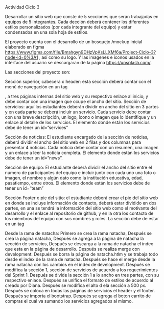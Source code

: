 Actividad Ciclo 3

Desarrollar un sitio web que conste de 5 secciones que serán trabajadas en equipos de 5 integrantes. Cada dección deberá contener los diferentes estilos personalizados (por cada integrante del equipo) y estar condensados en una sola hoja de estilos.

El proyecto cuenta con el desarrollo de un bosquejo /mockup inicial elaborado en figma https://www.figma.com/file/Bmahgyn9DHzVpKsLLXMf6a/Project-Ciclo-3?node-id=0%3A1 , así como su logo. Y las imagenes e iconos usados en la interface del usuario se descargaran de la página https://unsplash.com/.

Las secciones del proyecto son:

Sección superior, cabecera o header: esta sección deberá contar con el menú de navegación en un tag

, a tres páginas internas del sitio web y su respectivo enlace al inicio, y debe contar con una imagen que ocupe el ancho del sitio.
Sección de servicios: aquí los estudiantes deberán dividir en ancho del sitio en 3 partes y en cada parte se deberá incluir un servicio. Cada servicio debe contar con una breve descripción, un logo, ícono o imagen que lo identifique y un enlace al detalle de los servicios. El elemento donde están los servicios debe de tener un id=”services”

Sección de noticias: El estudiante encargado de la sección de noticias, deberá dividir el ancho del sitio web en 2 filas y dos columnas para presentar 4 noticias. Cada noticia debe contar con un resumen, una imagen y un enlace a leer la noticia completa. El elemento donde están los servicios debe de tener un id=”news”.

Sección de equipo: El estudiante deberá dividir el ancho del sitio entre el número de participantes del equipo e incluir junto con cada uno una foto o imagen, el nombre y algún dato como la institución educativa, edad, pasatiempo, entre otros. El elemento donde están los servicios debe de tener un id=”team”

Sección Footer o pie del sitio: el estudiante deberá crear el pie del sitio web en donde se incluye información de contacto, deberá estar dividido en dos partes, en una se tendrá la información del sitio web como el motivante del desarrollo y el enlace al repositorio de github, y en la otra los contacto de los miembros del equipo con sus nombres y roles. La sección debe de estar en un tag

Desde la rama de natacha:
Primero se crea la rama natacha,
Después se crea la página natacha,
Después se agrega a la página de natacha la sección de servicios,
Después se descarga a la rama de natacha el index que esta en la página de desarrollo.
Después se realiza merge con development.
Después se borra la página de natacha.htlm y se trabaja todo desde el index de la rama de natacha.
Después se hace el merge desde la rama natacha con los cambios en el index de development.
Después se modifica la sección 1, sección de servicios de acuerdo a los requerimientos del Sprint 1.
Después se divide la sección 1 a lo ancho en tres partes, con su respectivo enlace.
Después se unifica el formato de estilos de acuerdo al creado por Diana.
Después se modifica el alto d ela sección a 500 px.
Después se coloca en todas las páginas de servicios el header y el footer.
Después se importa el bootstrap.
Después se agrega el boton carrito de compras el cual va sumando los servicios agregados al mismo.